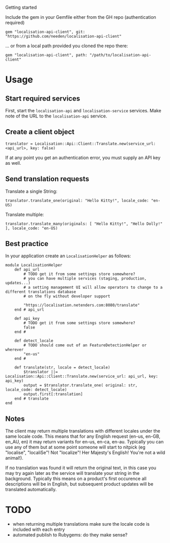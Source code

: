 Getting started

Include the gem in your Gemfile either from the GH repo (authentication required)

```
gem "localisation-api-client", git: "https://github.com/needen/localisation-api-client"
```

... or from a local path provided you cloned the repo there:

```
gem "localisation-api-client", path: "/path/to/localisation-api-client"
```

# Usage

## Start required services
First, start the `localisation-api` and `localisation-service` services. Make note of the URL to the `localisation-api` service. 

## Create a client object
```
translator = Localisation::Api::Client::Translate.new(service_url: <api_url>, key: false)
```
If at any point you get an authentication error, you must supply an API key as well.

## Send translation requests
Translate a single String:
```
translator.translate_one(original: "Hello Kitty!", locale_code: "en-US)
```
Translate multiple:

```
translator.translate_many(originals: [ "Hello Kitty!", "Hello Dolly!" ], locale_code: "en-US)
```

## Best practice
In your application create an `LocalisationHelper` as follows:

```
module LocalisationHelper
    def api_url
        # TODO get it from some settings store somewhere?
        # you can have multiple services (staging, production, updates...)
        # a setting management UI will allow operators to change to a different translations database
        # on the fly without developer support

        "https://localisation.netenders.com:8080/translate"
    end # api_url

    def api_key
        # TODO get it from some settings store somewhere?
        false
    end # 

    def detect_locale
        # TODO should come out of an FeatureDetectionHelper or wherever
        "en-us"
    end #

    def translate(str, locale = detect_locale)
        $translator ||= Localisation::Api::Client::Translate.new(service_url: api_url, key: api_key)
        output = $translator.translate_one( original: str, locale_code: detect_locale)
        output.first[:translation]
    end # translate
end
```

## Notes
The client may return multiple translations with different locales under the same locale code. 
This means that for any English request (en-us, en-GB, en_AU, en) it may return variants for en-us, en-ca, en-au. Typically you can use any of them but at some point someone will start to nitpick (eg "localise", "localiSe"! Not "localize"! Her Majesty's English! You're not a wild animal!).

If no translation was found it will return the original text, in this case you may try again later as the service will translate your string in the background. 
Typically this means on a product's first occurence all descriptions will be in English, but subsequent product updates will be translated automatically.


# TODO

* when returning multiple translations make sure the locale code is included with each entry
* automated publish to Rubygems: do they make sense?